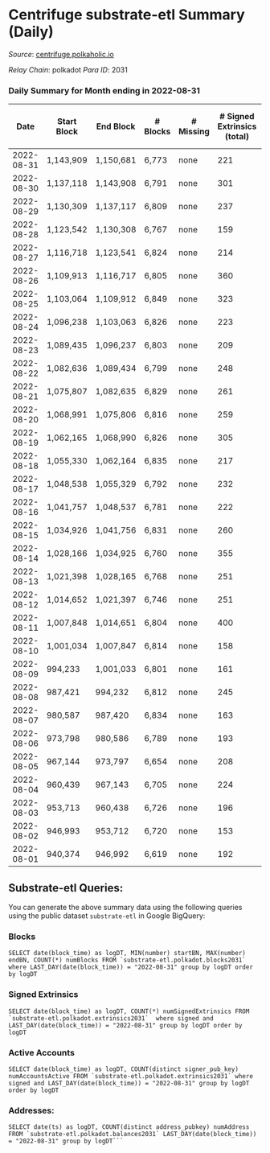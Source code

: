 # Centrifuge substrate-etl Summary (Daily)

_Source_: [centrifuge.polkaholic.io](https://centrifuge.polkaholic.io)

*Relay Chain*: polkadot
*Para ID*: 2031



### Daily Summary for Month ending in 2022-08-31


| Date | Start Block | End Block | # Blocks | # Missing | # Signed Extrinsics (total) | # Active Accounts | # Addresses with Balances | # Events | # Transfers | # XCM Transfers In | # XCM Transfers Out |
| ---- | ----------- | --------- | -------- | --------- | --------------------------- | ----------------- | ------------------------- | -------- | ----------- | ------------------ | ------------------- |
| 2022-08-31 | 1,143,909 | 1,150,681 | 6,773 | none  | 221 | 109 | 42,649 | 14,579 | 154 ($51,459.42) |   |   |
| 2022-08-30 | 1,137,118 | 1,143,908 | 6,791 | none  | 301 | 170 | 42,637 | 14,927 | 180 ($192,341) |   |   |
| 2022-08-29 | 1,130,309 | 1,137,117 | 6,809 | none  | 237 | 106 | 42,614 | 14,686 | 149 ($36,726.08) |   |   |
| 2022-08-28 | 1,123,542 | 1,130,308 | 6,767 | none  | 159 | 62 | 42,606 | 14,251 | 108 ($13,135.36) |   |   |
| 2022-08-27 | 1,116,718 | 1,123,541 | 6,824 | none  | 214 | 93 | 42,599 | 14,617 | 153 ($31,293.76) |   |   |
| 2022-08-26 | 1,109,913 | 1,116,717 | 6,805 | none  | 360 | 175 | 42,584 | 15,228 | 220 ($307,509) |   |   |
| 2022-08-25 | 1,103,064 | 1,109,912 | 6,849 | none  | 323 | 174 | 42,565 | 15,157 | 238 ($373,268) |   |   |
| 2022-08-24 | 1,096,238 | 1,103,063 | 6,826 | none  | 223 | 121 | 42,539 | 14,742 | 164 ($308,872) |   |   |
| 2022-08-23 | 1,089,435 | 1,096,237 | 6,803 | none  | 209 | 114 | 42,528 | 14,623 | 161 ($253,793) |   |   |
| 2022-08-22 | 1,082,636 | 1,089,434 | 6,799 | none  | 248 | 128 | 42,515 | 14,730 | 168 ($101,182) |   |   |
| 2022-08-21 | 1,075,807 | 1,082,635 | 6,829 | none  | 261 | 129 | 42,502 | 14,857 | 174 ($297,166) |   |   |
| 2022-08-20 | 1,068,991 | 1,075,806 | 6,816 | none  | 259 | 128 | 42,481 | 14,768 | 192 ($71,613.93) |   |   |
| 2022-08-19 | 1,062,165 | 1,068,990 | 6,826 | none  | 305 | 121 | 42,467 | 15,051 | 169 ($53,986.19) |   |   |
| 2022-08-18 | 1,055,330 | 1,062,164 | 6,835 | none  | 217 | 101 | 42,446 | 14,789 | 151 ($1,717,135) |   |   |
| 2022-08-17 | 1,048,538 | 1,055,329 | 6,792 | none  | 232 | 116 | 42,420 | 14,631 | 168 ($259,410) |   |   |
| 2022-08-16 | 1,041,757 | 1,048,537 | 6,781 | none  | 222 | 112 | 42,414 | 14,626 | 163 ($961,038) |   |   |
| 2022-08-15 | 1,034,926 | 1,041,756 | 6,831 | none  | 260 | 133 | 42,403 | 14,854 | 200 ($1,984,406) |   |   |
| 2022-08-14 | 1,028,166 | 1,034,925 | 6,760 | none  | 355 | 164 | 42,385 | 15,173 | 258 ($297,526) |   |   |
| 2022-08-13 | 1,021,398 | 1,028,165 | 6,768 | none  | 251 | 136 | 42,369 | 14,775 | 186 ($68,910.08) |   |   |
| 2022-08-12 | 1,014,652 | 1,021,397 | 6,746 | none  | 251 | 132 | 42,343 | 14,711 | 163 ($836,681) |   |   |
| 2022-08-11 | 1,007,848 | 1,014,651 | 6,804 | none  | 400 | 203 | 42,332 | 15,435 | 264 ($2,047,896) |   |   |
| 2022-08-10 | 1,001,034 | 1,007,847 | 6,814 | none  | 158 | 80 | 42,302 | 14,386 | 122 ($42,689.13) |   |   |
| 2022-08-09 | 994,233 | 1,001,033 | 6,801 | none  | 161 | 88 | 42,293 | 14,387 | 125 ($369,607) |   |   |
| 2022-08-08 | 987,421 | 994,232 | 6,812 | none  | 245 | 140 | 42,285 | 14,916 | 183 ($48,424.04) |   |   |
| 2022-08-07 | 980,587 | 987,420 | 6,834 | none  | 163 | 94 | 42,268 | 14,574 | 128 ($21,732.25) |   |   |
| 2022-08-06 | 973,798 | 980,586 | 6,789 | none  | 193 | 103 | 42,259 | 14,479 | 130 ($53,958.60) |   |   |
| 2022-08-05 | 967,144 | 973,797 | 6,654 | none  | 208 | 106 | 42,250 | 14,357 | 141 ($782,553) |   |   |
| 2022-08-04 | 960,439 | 967,143 | 6,705 | none  | 224 | 103 | 42,238 | 14,522 | 160 ($206,956) |   |   |
| 2022-08-03 | 953,713 | 960,438 | 6,726 | none  | 196 | 98 | 42,227 | 14,448 | 115 ($45,194.46) |   |   |
| 2022-08-02 | 946,993 | 953,712 | 6,720 | none  | 153 | 74 | 42,214 | 14,176 | 110 ($42,555.51) |   |   |
| 2022-08-01 | 940,374 | 946,992 | 6,619 | none  | 192 | 92 | 42,209 | 14,148 | 145 ($92,946.31) |   |   |

## Substrate-etl Queries:
You can generate the above summary data using the following queries using the public dataset `substrate-etl` in Google BigQuery:


### Blocks
```
SELECT date(block_time) as logDT, MIN(number) startBN, MAX(number) endBN, COUNT(*) numBlocks FROM `substrate-etl.polkadot.blocks2031`  where LAST_DAY(date(block_time)) = "2022-08-31" group by logDT order by logDT
```


### Signed Extrinsics
```
SELECT date(block_time) as logDT, COUNT(*) numSignedExtrinsics FROM `substrate-etl.polkadot.extrinsics2031`  where signed and LAST_DAY(date(block_time)) = "2022-08-31" group by logDT order by logDT
```


### Active Accounts
```
SELECT date(block_time) as logDT, COUNT(distinct signer_pub_key) numAccountsActive FROM `substrate-etl.polkadot.extrinsics2031` where signed and LAST_DAY(date(block_time)) = "2022-08-31" group by logDT order by logDT
```


### Addresses:
```
SELECT date(ts) as logDT, COUNT(distinct address_pubkey) numAddress FROM `substrate-etl.polkadot.balances2031` LAST_DAY(date(block_time)) = "2022-08-31" group by logDT```

